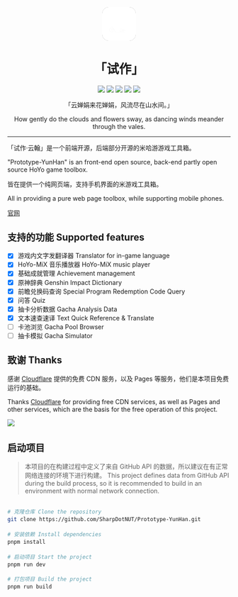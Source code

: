 <div align="center">
<center>

<img
  src="/public/img/UI_ChapterIcon_Yunjin.png"
  style="width: 15%;background-color: #777;border-radius: 20%"></img>

# 「试作」

![](https://img.shields.io/github/repo-size/SharpDotNUT/Prototype-YunHan)
![](https://img.shields.io/github/license/SharpDotNUT/Prototype-YunHan)
![](https://img.shields.io/github/last-commit/SharpDotNUT/Prototype-YunHan)
![](https://img.shields.io/github/contributors/SharpDotNUT/Prototype-YunHan)
![](https://img.shields.io/github/stars/SharpDotNUT/Prototype-YunHan)

「云婵娟来花婵娟，风流尽在山水间。」

How gently do the clouds and flowers sway, as dancing winds meander through the vales.

</center>
</div>

---

「试作·云翰」是一个前端开源，后端部分开源的米哈游游戏工具箱。

"Prototype-YunHan" is an front-end open source, back-end partly open source HoYo game toolbox.

皆在提供一个纯网页端，支持手机界面的米游戏工具箱。

All in providing a pure web page toolbox, while supporting mobile phones.

[官网](https://yunhan.sharpdotnut.com/)

## 支持的功能 Supported features

- [x] 游戏内文字发翻译器 Translator for in-game language
- [x] HoYo-MiX 音乐播放器 HoYo-MiX music player
- [x] 基础成就管理 Achievement management
- [x] 原神辞典 Genshin Impact Dictionary
- [x] 前瞻兑换码查询 Special Program Redemption Code Query
- [x] 问答 Quiz
- [x] 抽卡分析数据 Gacha Analysis Data
- [x] 文本速查速译 Text Quick Reference & Translate
- [ ] 卡池浏览 Gacha Pool Browser
- [ ] 抽卡模拟 Gacha Simulator

## 致谢 Thanks

感谢 [Cloudflare](https://www.cloudflare.com/) 提供的免费 CDN 服务，以及 Pages 等服务，他们是本项目免费运行的基础。

Thanks [Cloudflare](https://www.cloudflare.com/) for providing free CDN services, as well as Pages and other services, which are the basis for the free operation of this project.

[<img src="https://user-images.githubusercontent.com/61003590/246605903-f19b5ae7-33f8-41ac-8130-6d0069fde27a.png" width=200></img>](https://www.cloudflare.com/)

## 启动项目

> 本项目的在构建过程中定义了来自 GitHub API 的数据，所以建议在有正常网络连接的环境下进行构建。
> This project defines data from GitHub API during the build process, so it is recommended to build in an environment with normal network connection.

```bash

# 克隆仓库 Clone the repository
git clone https://github.com/SharpDotNUT/Prototype-YunHan.git

# 安装依赖 Install dependencies
pnpm install

# 启动项目 Start the project
pnpm run dev

# 打包项目 Build the project
pnpm run build

```
